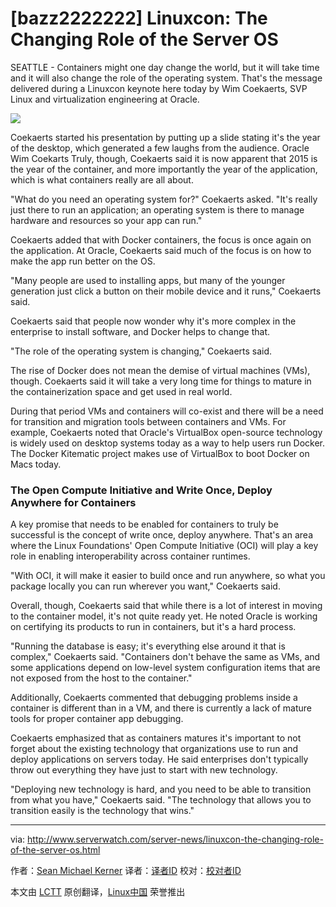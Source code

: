 [bazz2222222]
Linuxcon: The Changing Role of the Server OS
================================================================================
SEATTLE - Containers might one day change the world, but it will take time and it will also change the role of the operating system. That's the message delivered during a Linuxcon keynote here today by Wim Coekaerts, SVP Linux and virtualization engineering at Oracle.

![](http://www.serverwatch.com/imagesvr_ce/6421/wim-200x150.jpg)

Coekaerts started his presentation by putting up a slide stating it's the year of the desktop, which generated a few laughs from the audience. Oracle Wim Coekarts Truly, though, Coekaerts said it is now apparent that 2015 is the year of the container, and more importantly the year of the application, which is what containers really are all about.

"What do you need an operating system for?" Coekaerts asked. "It's really just there to run an application; an operating system is there to manage hardware and resources so your app can run."

Coekaerts added that with Docker containers, the focus is once again on the application. At Oracle, Coekaerts said much of the focus is on how to make the app run better on the OS.

"Many people are used to installing apps, but many of the younger generation just click a button on their mobile device and it runs," Coekaerts said.

Coekaerts said that people now wonder why it's more complex in the enterprise to install software, and Docker helps to change that.

"The role of the operating system is changing," Coekaerts said.

The rise of Docker does not mean the demise of virtual machines (VMs), though. Coekaerts said it will take a very long time for things to mature in the containerization space and get used in real world.

During that period VMs and containers will co-exist and there will be a need for transition and migration tools between containers and VMs. For example, Coekaerts noted that Oracle's VirtualBox open-source technology is widely used on desktop systems today as a way to help users run Docker. The Docker Kitematic project makes use of VirtualBox to boot Docker on Macs today.

### The Open Compute Initiative and Write Once, Deploy Anywhere for Containers ###

A key promise that needs to be enabled for containers to truly be successful is the concept of write once, deploy anywhere. That's an area where the Linux Foundations' Open Compute Initiative (OCI) will play a key role in enabling interoperability across container runtimes.

"With OCI, it will make it easier to build once and run anywhere, so what you package locally you can run wherever you want," Coekaerts said.

Overall, though, Coekaerts said that while there is a lot of interest in moving to the container model, it's not quite ready yet. He noted Oracle is working on certifying its products to run in containers, but it's a hard process.

"Running the database is easy; it's everything else around it that is complex," Coekaerts said. "Containers don't behave the same as VMs, and some applications depend on low-level system configuration items that are not exposed from the host to the container."

Additionally, Coekaerts commented that debugging problems inside a container is different than in a VM, and there is currently a lack of mature tools for proper container app debugging.

Coekaerts emphasized that as containers matures it's important to not forget about the existing technology that organizations use to run and deploy applications on servers today. He said enterprises don't typically throw out everything they have just to start with new technology.

"Deploying new technology is hard, and you need to be able to transition from what you have," Coekaerts said. "The technology that allows you to transition easily is the technology that wins."

--------------------------------------------------------------------------------

via: http://www.serverwatch.com/server-news/linuxcon-the-changing-role-of-the-server-os.html

作者：[Sean Michael Kerner][a]
译者：[译者ID](https://github.com/译者ID)
校对：[校对者ID](https://github.com/校对者ID)

本文由 [LCTT](https://github.com/LCTT/TranslateProject) 原创翻译，[Linux中国](https://linux.cn/) 荣誉推出

[a]:http://www.serverwatch.com/author/Sean-Michael-Kerner-101580.htm
